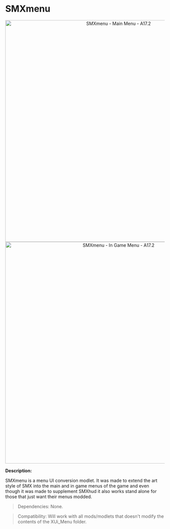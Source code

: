 # SMXmenu

<p align="center">
  <img src="https://i.imgur.com/MoMhwW1.jpg" width="700" title="SMXmenu - Main Menu - A17.2">
  
  <img src="https://i.imgur.com/WbrG2SM.jpg" width="700" title="SMXmenu - In Game Menu - A17.2">
</p>


**Description:**

SMXmenu is a menu UI conversion modlet. It was made to extend the art style of SMX into the main and in game menus of the game and even though it was made to supplement SMXhud it also works stand alone for those that just want their menus modded.

> Dependencies: None.

> Compatibility: Will work with all mods/modlets that doesn't modify the contents of the XUi_Menu folder.
